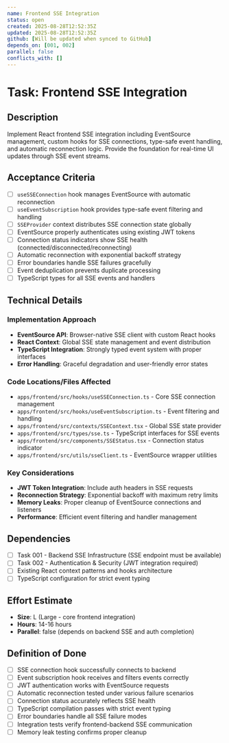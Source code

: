 ```yaml
---
name: Frontend SSE Integration
status: open
created: 2025-08-28T12:52:35Z
updated: 2025-08-28T12:52:35Z
github: [Will be updated when synced to GitHub]
depends_on: [001, 002]
parallel: false
conflicts_with: []
---
```


# Task: Frontend SSE Integration

## Description

Implement React frontend SSE integration including EventSource management, custom hooks for SSE connections, type-safe event handling, and automatic reconnection logic. Provide the foundation for real-time UI updates through SSE event streams.

## Acceptance Criteria

- [ ] `useSSEConnection` hook manages EventSource with automatic reconnection
- [ ] `useEventSubscription` hook provides type-safe event filtering and handling
- [ ] `SSEProvider` context distributes SSE connection state globally
- [ ] EventSource properly authenticates using existing JWT tokens
- [ ] Connection status indicators show SSE health (connected/disconnected/reconnecting)
- [ ] Automatic reconnection with exponential backoff strategy
- [ ] Error boundaries handle SSE failures gracefully
- [ ] Event deduplication prevents duplicate processing
- [ ] TypeScript types for all SSE events and handlers

## Technical Details

### Implementation Approach
- **EventSource API**: Browser-native SSE client with custom React hooks
- **React Context**: Global SSE state management and event distribution
- **TypeScript Integration**: Strongly typed event system with proper interfaces
- **Error Handling**: Graceful degradation and user-friendly error states

### Code Locations/Files Affected
- `apps/frontend/src/hooks/useSSEConnection.ts` - Core SSE connection management
- `apps/frontend/src/hooks/useEventSubscription.ts` - Event filtering and handling
- `apps/frontend/src/contexts/SSEContext.tsx` - Global SSE state provider
- `apps/frontend/src/types/sse.ts` - TypeScript interfaces for SSE events
- `apps/frontend/src/components/SSEStatus.tsx` - Connection status indicator
- `apps/frontend/src/utils/sseClient.ts` - EventSource wrapper utilities

### Key Considerations
- **JWT Token Integration**: Include auth headers in SSE requests
- **Reconnection Strategy**: Exponential backoff with maximum retry limits
- **Memory Leaks**: Proper cleanup of EventSource connections and listeners
- **Performance**: Efficient event filtering and handler management

## Dependencies

- [ ] Task 001 - Backend SSE Infrastructure (SSE endpoint must be available)
- [ ] Task 002 - Authentication & Security (JWT integration required)
- [ ] Existing React context patterns and hooks architecture
- [ ] TypeScript configuration for strict event typing

## Effort Estimate

- **Size**: L (Large - core frontend integration)
- **Hours**: 14-16 hours
- **Parallel**: false (depends on backend SSE and auth completion)

## Definition of Done

- [ ] SSE connection hook successfully connects to backend
- [ ] Event subscription hook receives and filters events correctly
- [ ] JWT authentication works with EventSource requests
- [ ] Automatic reconnection tested under various failure scenarios
- [ ] Connection status accurately reflects SSE health
- [ ] TypeScript compilation passes with strict event typing
- [ ] Error boundaries handle all SSE failure modes
- [ ] Integration tests verify frontend-backend SSE communication
- [ ] Memory leak testing confirms proper cleanup